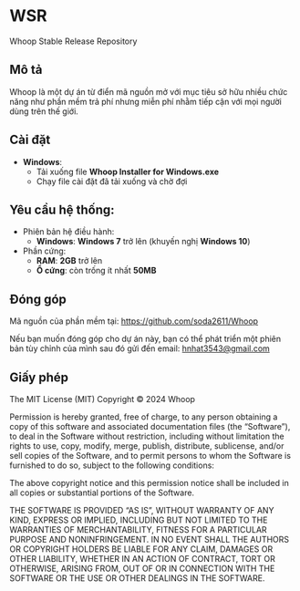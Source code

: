 # WSR
Whoop Stable Release Repository

## Mô tả

Whoop là một dự án từ điển mã nguồn mở với mục tiêu sở hữu nhiều chức năng như phần mềm trả phí nhưng miễn phí nhằm tiếp cận với mọi người dùng trên thế giới.

## Cài đặt

- **Windows**:
  + Tải xuống file **Whoop Installer for Windows.exe**
  + Chạy file cài đặt đã tải xuống và chờ đợi

## Yêu cầu hệ thống:
- Phiên bản hệ điều hành:
  + **Windows**: **Windows 7** trở lên (khuyến nghị **Windows 10**)
- Phần cứng:
  + **RAM**: **2GB** trở lên
  + **Ổ cứng**: còn trống ít nhất **50MB**

## Đóng góp

Mã nguồn của phần mềm tại: https://github.com/soda2611/Whoop

Nếu bạn muốn đóng góp cho dự án này, bạn có thể phát triển một phiên bản tùy chỉnh của mình sau đó gửi đến email: hnhat3543@gmail.com

## Giấy phép

The MIT License (MIT)
Copyright © 2024 Whoop

Permission is hereby granted, free of charge, to any person obtaining a copy of this software and associated documentation files (the “Software”), to deal in the Software without restriction, including without limitation the rights to use, copy, modify, merge, publish, distribute, sublicense, and/or sell copies of the Software, and to permit persons to whom the Software is furnished to do so, subject to the following conditions:

The above copyright notice and this permission notice shall be included in all copies or substantial portions of the Software.

THE SOFTWARE IS PROVIDED “AS IS”, WITHOUT WARRANTY OF ANY KIND, EXPRESS OR IMPLIED, INCLUDING BUT NOT LIMITED TO THE WARRANTIES OF MERCHANTABILITY, FITNESS FOR A PARTICULAR PURPOSE AND NONINFRINGEMENT. IN NO EVENT SHALL THE AUTHORS OR COPYRIGHT HOLDERS BE LIABLE FOR ANY CLAIM, DAMAGES OR OTHER LIABILITY, WHETHER IN AN ACTION OF CONTRACT, TORT OR OTHERWISE, ARISING FROM, OUT OF OR IN CONNECTION WITH THE SOFTWARE OR THE USE OR OTHER DEALINGS IN THE SOFTWARE.

